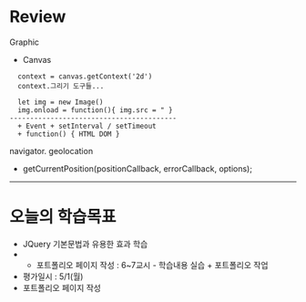 # Review
Graphic
- Canvas
```
  context = canvas.getContext('2d')
  context.그리기 도구들...
  
  let img = new Image()
  img.onload = function(){ img.src = " }
-----------------------------------------
  + Event + setInterval / setTimeout
  + function() { HTML DOM }
```

navigator. geolocation
- getCurrentPosition(positionCallback, errorCallback, options);

-----------------------------------------------------------------------------------------------

# 오늘의 학습목표
- JQuery 기본문법과 유용한 효과 학습
- * 포트폴리오 페이지 작성 : 6~7교시 - 학습내용 실습 + 포트폴리오 작업
- 평가일시 : 5/1(월)
- 포트폴리오 페이지 작성
